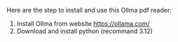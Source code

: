Here are the step to install and use this Ollma pdf reader:
1. Install Ollma from website https://ollama.com/
2. Download and install python (recommand 3.12)

